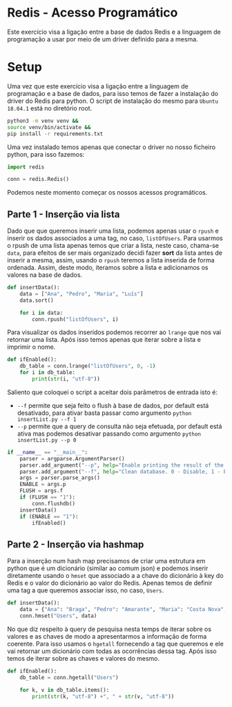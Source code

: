 # Redis - Acesso Programático

Este exercício visa a ligação entre a base de dados Redis e a linguagem de programação a usar por meio de um driver definido para a mesma.

# Setup
Uma vez que este exercício visa a ligação entre a linguagem de programação e a base de dados, para isso temos de fazer a instalação do driver do Redis para python.
O script de instalação do mesmo para `Ubuntu 18.04.1` está no diretório root.
```bash
python3 -m venv venv &&
source venv/bin/activate &&
pip install -r requirements.txt
```
Uma vez instalado temos apenas que conectar o driver no nosso ficheiro python, para isso fazemos:
```python
import redis

conn = redis.Redis()
```
Podemos neste momento começar os nossos acessos programáticos.
## Parte 1 - Inserção via lista
Dado que que queremos inserir uma lista, podemos apenas usar o `rpush` e inserir os dados associados a uma tag, no caso, `listOfUsers`.
Para usarmos o rpush de uma lista apenas temos que criar a lista, neste caso, chama-se `data`, para efeitos de ser mais organizado decidi fazer **sort** da lista antes de inserir a mesma, assim, usando o `rpush` teremos a lista inserida de forma ordenada.
Assim, deste modo, iteramos sobre a lista e adicionamos os valores na base de dados.
```python
def insertData():
	data = ["Ana", "Pedro", "Maria", "Luís"]
	data.sort()

	for i in data:
		conn.rpush("listOfUsers", i)

```
Para visualizar os dados inseridos podemos recorrer ao `lrange` que nos vai retornar uma lista.
Após isso temos apenas que iterar sobre a lista e imprimir o nome.
```python
def ifEnabled():
	db_table = conn.lrange("listOfUsers", 0, -1)
	for i in db_table:
		print(str(i, "utf-8"))
```
Saliento que coloquei o script a aceitar dois parâmetros de entrada isto é:
* `--f` permite que seja feito o flush à base de dados, por default está desativado, para ativar basta passar como argumento `python insertList.py --f 1`
* `--p` permite que a query de consulta não seja efetuada, por default está ativa mas podemos desativar passando como argumento `python insertList.py --p 0`
```python
if __name__ == "__main__":
	parser = argparse.ArgumentParser()
	parser.add_argument("--p", help="Enable printing the result of the insertion query. 0 - Disable, 1 - Enable", default="1")
	parser.add_argument("--f", help="Clean database. 0 - Disable, 1 - Enable", default="0")
	args = parser.parse_args()
	ENABLE = args.p
	FLUSH = args.f
	if (FLUSH == "1"):
		conn.flushdb()
	insertData()
	if (ENABLE == "1"):
		ifEnabled()
```
## Parte 2 - Inserção via hashmap
Para a inserção num hash map precisamos de criar uma estrutura em python que é um dicionário (similar ao comum json) e podemos inserir diretamente usando o `hmset` que associado a a chave do dicionário à key do Redis e o valor do dicionário ao valor do Redis. Apenas temos de definir uma tag a que queremos associar isso, no caso, `Users`.
```python
def insertData():
	data = {"Ana": "Braga", "Pedro": "Amarante", "Maria": "Costa Nova", "Luís": "Barra"}
	conn.hmset("Users", data)
```
No que diz respeito à query de pesquisa nesta temps de iterar sobre os valores e as chaves de modo a apresentarmos a informação de forma coerente. Para isso usamos o `hgetall` fornecendo a tag que queremos e ele vai retornar um dicionário com todas as ocorrências dessa tag. Após isso temos de iterar sobre as chaves e valores do mesmo.
```python
def ifEnabled():
	db_table = conn.hgetall("Users")

	for k, v in db_table.items():
		print(str(k, "utf-8") +", " + str(v, "utf-8"))
```